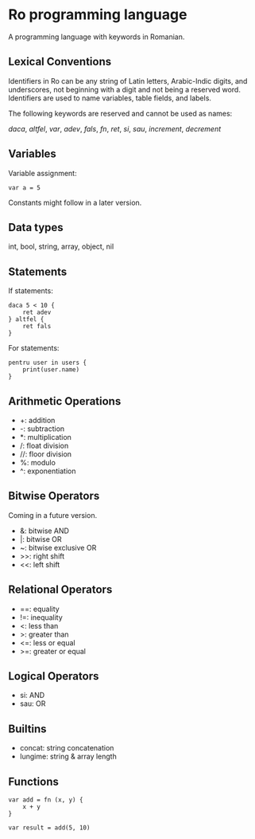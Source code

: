 # Ro programming language

A programming language with keywords in Romanian.

## Lexical Conventions

Identifiers in Ro can be any string of Latin letters, Arabic-Indic digits, and 
underscores, not beginning with a digit and not being a reserved word. Identifiers
are used to name variables, table fields, and labels. 

The following keywords are reserved and cannot be used as names:

*daca*, *altfel*, *var*, *adev*, *fals*, *fn*, *ret*, *si*, *sau*, *increment*,
*decrement*

## Variables

Variable assignment:

```
var a = 5
```

Constants might follow in a later version.

## Data types

int, bool, string, array, object, nil

## Statements

If statements:

```
daca 5 < 10 {
    ret adev
} altfel {
    ret fals
}
```

For statements:

```
pentru user in users {
    print(user.name)
}
```

## Arithmetic Operations

- +: addition
- -: subtraction
- *: multiplication
- /: float division
- //: floor division
- %: modulo
- ^: exponentiation

## Bitwise Operators

Coming in a future version.

- &: bitwise AND
- |: bitwise OR
- ~: bitwise exclusive OR
- \>>: right shift
- <<: left shift

## Relational Operators

- ==: equality
- !=: inequality
- <: less than
- \>: greater than
- <=: less or equal
- \>=: greater or equal

## Logical Operators

- si: AND
- sau: OR

## Builtins

- concat: string concatenation
- lungime: string & array length

## Functions

```
var add = fn (x, y) {
    x + y
}

var result = add(5, 10)
```
